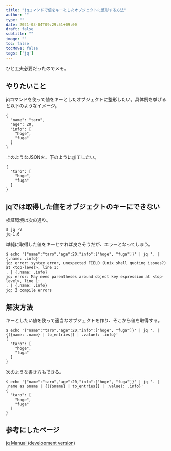 ```yaml
---
title: "jqコマンドで値をキーとしたオブジェクトに整形する方法"
author: ""
type: ""
date: 2021-03-04T09:29:51+09:00
draft: false
subtitle: ""
image: ""
toc: false
tocMove: false
tags: ['jq']
---
```


ひと工夫必要だったのでメモ。

## やりたいこと

jqコマンドを使って値をキーとしたオブジェクトに整形したい。具体例を挙げると以下のようなイメージ。

```
{
  "name": "taro",
  "age": 20,
  "info": [
    "hoge",
    "fuga"
  ]
}
```

上のようなJSONを、下のように加工したい。

```
{
  "taro": [
    "hoge",
    "fuga"
  ]
}
```
## jqでは取得した値をオブジェクトのキーにできない

検証環境は次の通り。

```
$ jq -V
jq-1.6
```

単純に取得した値をキーとすれば良さそうだが、エラーとなってしまう。

```
$ echo '{"name":"taro","age":20,"info":["hoge", "fuga"]}' | jq '. | {.name: .info}'
jq: error: syntax error, unexpected FIELD (Unix shell quoting issues?) at <top-level>, line 1:
. | {.name: .info}
jq: error: May need parentheses around object key expression at <top-level>, line 1:
. | {.name: .info}
jq: 2 compile errors
```

## 解決方法

キーとしたい値を使って適当なオブジェクトを作り、そこから値を取得する。  

```
$ echo '{"name":"taro","age":20,"info":["hoge", "fuga"]}' | jq '. | {({name: .name} | to_entries[] | .value): .info}'
{
  "taro": [
    "hoge",
    "fuga"
  ]
}
```

次のような書き方もできる。

```
$ echo '{"name":"taro","age":20,"info":["hoge", "fuga"]}' | jq '. | .name as $name | {({$name} | to_entries[] | .value): .info}'
{
  "taro": [
    "hoge",
    "fuga"
  ]
}
```

## 参考にしたページ

[jq Manual (development version)](https://stedolan.github.io/jq/manual/)
